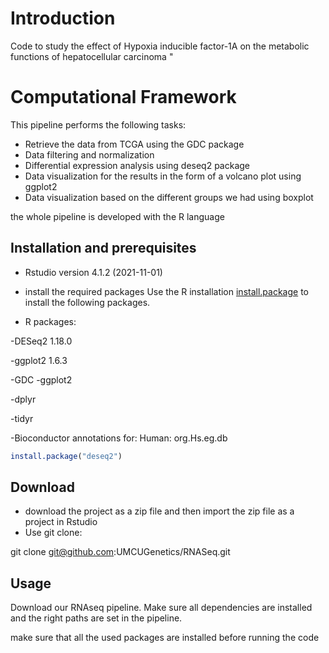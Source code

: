 # Introduction

Code to study the effect of Hypoxia inducible factor-1A on the metabolic functions of hepatocellular carcinoma
"
# Computational Framework
This pipeline performs the following tasks:

- Retrieve the data from TCGA using the GDC package
- Data filtering and normalization
- Differential expression analysis using deseq2 package
- Data visualization for the results in the form of a volcano plot using ggplot2
- Data visualization based on the different groups we had using boxplot

the whole pipeline is developed with the R language 
## Installation and prerequisites
- Rstudio version 4.1.2 (2021-11-01)
- install the required packages 
Use the R installation [install.package](https://www.rdocumentation.org/packages/utils/versions/3.6.2/topics/install.packages) to install the following packages.

- R packages: 

-DESeq2 1.18.0

-ggplot2 1.6.3

-GDC
-ggplot2

-dplyr

-tidyr

-Bioconductor annotations for:
 Human: org.Hs.eg.db


```R
install.package("deseq2")
```


## Download

- download the project as a zip file and then import the zip file as a project in Rstudio 
- Use git clone:

git clone git@github.com:UMCUGenetics/RNASeq.git

## Usage
Download our RNAseq pipeline. Make sure all dependencies are installed and the right paths are set in the pipeline.

make sure that all the used packages are installed before running the code


